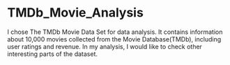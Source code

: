 # TMDb_Movie_Analysis
I chose The TMDb Movie Data Set for data analysis. It contains information about 10,000 movies collected from the Movie Database(TMDb), including user ratings and revenue. In my analysis, I would like to check other interesting parts of the dataset.
